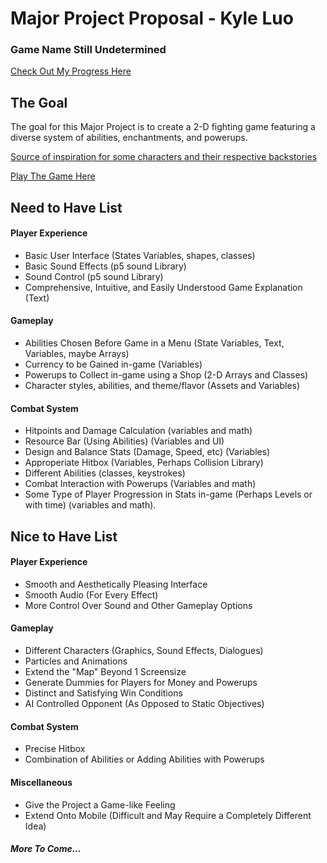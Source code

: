 # Major Project Proposal - Kyle Luo

### Game Name Still Undetermined
[Check Out My Progress Here](https://github.com/lht20001016/lht20001016.github.io)

## The Goal
The goal for this Major Project is to create a 2-D fighting game featuring a diverse system of abilities, enchantments, and powerups. 

[Source of inspiration for some characters and their respective backstories](https://play.na.leagueoflegends.com/en_PL)

[Play The Game Here](https://lht20001016.github.io/cs30-major-project/)


## Need to Have List

#### Player Experience

- Basic User Interface (States Variables, shapes, classes)
- Basic Sound Effects (p5 sound Library)
- Sound Control (p5 sound Library)
- Comprehensive, Intuitive, and Easily Understood Game Explanation (Text)

#### Gameplay

- Abilities Chosen Before Game in a Menu (State Variables, Text, Variables, maybe Arrays)
- Currency to be Gained in-game (Variables)
- Powerups to Collect in-game using a Shop (2-D Arrays and Classes)
- Character styles, abilities, and theme/flavor (Assets and Variables)

#### Combat System

- Hitpoints and Damage Calculation (variables and math)
- Resource Bar (Using Abilities) (Variables and UI)
- Design and Balance Stats (Damage, Speed, etc) (Variables)
- Approperiate Hitbox (Variables, Perhaps Collision Library)
- Different Abilities (classes, keystrokes)
- Combat Interaction with Powerups (Variables and math)
- Some Type of Player Progression in Stats in-game (Perhaps Levels or with time) (variables and math).


## Nice to Have List

#### Player Experience

- Smooth and Aesthetically Pleasing Interface
- Smooth Audio (For Every Effect)
- More Control Over Sound and Other Gameplay Options

#### Gameplay

- Different Characters (Graphics, Sound Effects, Dialogues)
- Particles and Animations
- Extend the "Map" Beyond 1 Screensize
- Generate Dummies for Players for Money and Powerups
- Distinct and Satisfying Win Conditions
- AI Controlled Opponent (As Opposed to Static Objectives)

#### Combat System

- Precise Hitbox
- Combination of Abilities or Adding Abilities with Powerups

#### Miscellaneous

- Give the Project a Game-like Feeling
- Extend Onto Mobile (Difficult and May Require a Completely Different Idea)
##### More To Come...
